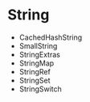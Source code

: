 # String

* CachedHashString
* SmallString
* StringExtras
* StringMap
* StringRef
* StringSet
* StringSwitch
